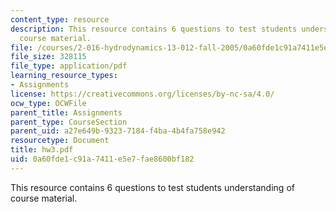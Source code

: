 ```yaml
---
content_type: resource
description: This resource contains 6 questions to test students understanding of
  course material.
file: /courses/2-016-hydrodynamics-13-012-fall-2005/0a60fde1c91a7411e5e7fae8600bf182_hw3.pdf
file_size: 328115
file_type: application/pdf
learning_resource_types:
- Assignments
license: https://creativecommons.org/licenses/by-nc-sa/4.0/
ocw_type: OCWFile
parent_title: Assignments
parent_type: CourseSection
parent_uid: a27e649b-9323-7184-f4ba-4b4fa758e942
resourcetype: Document
title: hw3.pdf
uid: 0a60fde1-c91a-7411-e5e7-fae8600bf182
---
```

This resource contains 6 questions to test students understanding of course material.